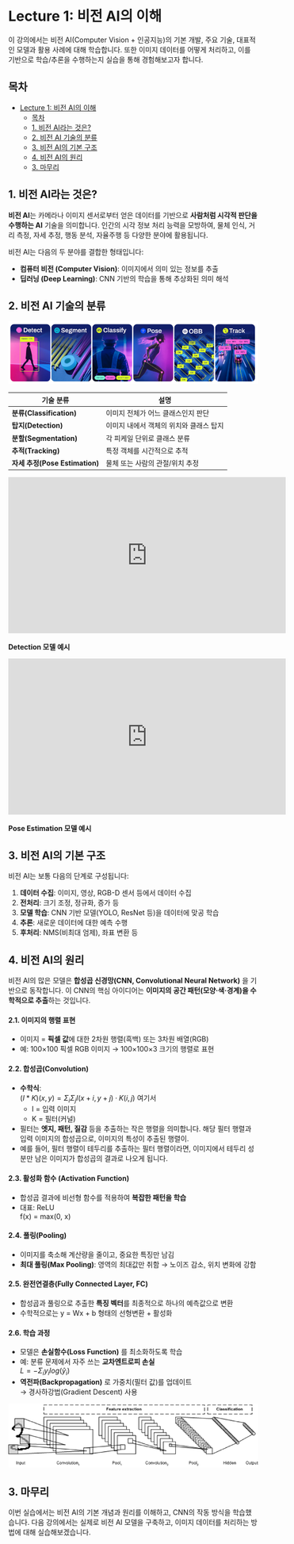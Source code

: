 # Lecture 1: 비전 AI의 이해

이 강의에서는 비전 AI(Computer Vision + 인공지능)의 기본 개발, 주요 기술, 대표적인 모델과 활용 사례에 대해 학습합니다. 또한 이미지 데이터를 어떻게 처리하고, 이를 기반으로 학습/추론을 수행하는지 실습을 통해 경험해보고자 합니다.

## 목차
- [Lecture 1: 비전 AI의 이해](#lecture-1-비전-ai의-이해)
  - [목차](#목차)
  - [1. 비전 AI라는 것은?](#1-비전-ai라는-것은)
  - [2. 비전 AI 기술의 분류](#2-비전-ai-기술의-분류)
  - [3. 비전 AI의 기본 구조](#3-비전-ai의-기본-구조)
  - [4. 비전 AI의 원리](#4-비전-ai의-원리)
  - [3. 마무리](#3-마무리)


## 1. 비전 AI라는 것은?

**비전 AI**는 카메라나 이미지 센서로부터 얻은 데이터를 기반으로 **사람처럼 시각적 판단을 수행하는 AI** 기술을 의미합니다. 인간의 시각 정보 처리 능력을 모방하여, 물체 인식, 거리 측정, 자세 추정, 행동 분석, 자율주행 등 다양한 분야에 활용됩니다.

비전 AI는 다음의 두 분야를 결합한 형태입니다:

- **컴퓨터 비전 (Computer Vision)**: 이미지에서 의미 있는 정보를 추출
- **딥러닝 (Deep Learning)**: CNN 기반의 학습을 통해 추상화된 의미 해석


## 2. 비전 AI 기술의 분류

<center><img src="./readmeImages/yolo_list.png" title="rad"/></center>

| 기술 분류                      | 설명                                |
| -------------------------- | --------------------------------- |
| **분류(Classification)**     | 이미지 전체가 어느 클래스인지 판단               |
| **탑지(Detection)**          | 이미지 내에서 객체의 위치와 클래스 탑지 |
| **분할(Segmentation)**       | 각 피케일 단위로 클래스 분류      |
| **추적(Tracking)**           | 특정 객체를 시간적으로 추적                   |
| **자세 추정(Pose Estimation)** | 물체 또는 사람의 관절/위치 추정                |


<iframe width="560" height="315" src="https://www.youtube.com/embed/Avpce9ouYJQ?si=cQBtXFsOeHLXL1CM" title="YouTube video player" frameborder="0" allow="accelerometer; autoplay; clipboard-write; encrypted-media; gyroscope; picture-in-picture; web-share" referrerpolicy="strict-origin-when-cross-origin" allowfullscreen></iframe>

**Detection 모델 예시**


<iframe width="560" height="315" src="https://www.youtube.com/embed/D1LQPbYCc4o?si=eZSXq2-sNebzd9nW" title="YouTube video player" frameborder="0" allow="accelerometer; autoplay; clipboard-write; encrypted-media; gyroscope; picture-in-picture; web-share" referrerpolicy="strict-origin-when-cross-origin" allowfullscreen></iframe>

**Pose Estimation 모델 예시**


## 3. 비전 AI의 기본 구조

비전 AI는 보통 다음의 단계로 구성됩니다:

1. **데이터 수집**: 이미지, 영상, RGB-D 센서 등에서 데이터 수집
2. **전처리**: 크기 조정, 정규화, 증가 등
3. **모델 학습**: CNN 기반 모델(YOLO, ResNet 등)을 데이터에 맞공 학습
4. **추론**: 새로운 데이터에 대한 예측 수행
5. **후처리**: NMS(비최대 엄제), 좌표 변환 등

## 4. 비전 AI의 원리

비전 AI의 많은 모델은 **합성곱 신경망(CNN, Convolutional Neural Network)** 을 기반으로 동작합니다. 이 CNN의 핵심 아이디어는 **이미지의 공간 패턴(모양·색·경계)을 수학적으로 추출**하는 것입니다.

#### 2.1. 이미지의 행렬 표현
- 이미지 = **픽셀 값**에 대한 2차원 행렬(흑백) 또는 3차원 배열(RGB)
- 예: 100×100 픽셀 RGB 이미지 → 100×100×3 크기의 행렬로 표현

#### 2.2. 합성곱(Convolution)
- **수학식**:  
  $(I * K)(x, y) = Σ_i Σ_j I(x+i, y+j) · K(i, j)$ 
  여기서  
  - I = 입력 이미지  
  - K = 필터(커널)  
- 필터는 **엣지, 패턴, 질감** 등을 추출하는 작은 행렬을 의미합니다. 해당 필터 행렬과 입력 이미지의 합성곱으로, 이미지의 특성이 추출된 행렬이.
- 예를 들어, 필터 행렬이 테두리를 추출하는 필터 행렬이라면, 이미지에서 테두리 성분만 남은 이미지가 합성곱의 결과로 나오게 됩니다.

#### 2.3. 활성화 함수 (Activation Function)
- 합성곱 결과에 비선형 함수를 적용하여 **복잡한 패턴을 학습**  
- 대표: ReLU  
  f(x) = max(0, x)

#### 2.4. 풀링(Pooling)
- 이미지를 축소해 계산량을 줄이고, 중요한 특징만 남김
- **최대 풀링(Max Pooling)**: 영역의 최대값만 취함 → 노이즈 감소, 위치 변화에 강함

#### 2.5. 완전연결층(Fully Connected Layer, FC)
- 합성곱과 풀링으로 추출한 **특징 벡터**를 최종적으로 하나의 예측값으로 변환
- 수학적으로는 y = Wx + b 형태의 선형변환 + 활성화

#### 2.6. 학습 과정
- 모델은 **손실함수(Loss Function)** 를 최소화하도록 학습
- 예: 분류 문제에서 자주 쓰는 **교차엔트로피 손실**  
  $L = -Σ_i y_i log(ŷ_i)$
- **역전파(Backpropagation)** 로 가중치(필터 값)를 업데이트  
  → 경사하강법(Gradient Descent) 사용

<center><img src='readmeImages/cnn.png'></center>



## 3. 마무리
이번 실습에서는 비전 AI의 기본 개념과 원리를 이해하고, CNN의 작동 방식을 학습했습니다. 다음 강의에서는 실제로 비전 AI 모델을 구축하고, 이미지 데이터를 처리하는 방법에 대해 실습해보겠습니다.
